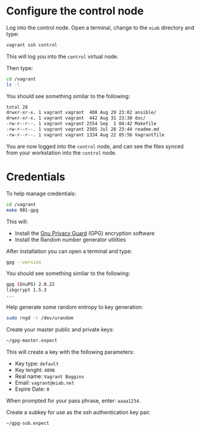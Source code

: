 # Configure the control node

Log into the control node.  Open a terminal, change to the `eiab` directory
and type:

```bash
vagrant ssh control
```

This will log you into the `control` virtual node.

Then type:

```bash
cd /vagrant
ls -l
```

You should see something similar to the following:

```bash
total 28
drwxr-xr-x. 1 vagrant vagrant  408 Aug 29 23:02 ansible/
drwxr-xr-x. 1 vagrant vagrant  442 Aug 31 23:30 doc/
-rw-r--r--. 1 vagrant vagrant 2554 Sep  1 04:42 Makefile
-rw-r--r--. 1 vagrant vagrant 2505 Jul 28 23:44 readme.md
-rw-r--r--. 1 vagrant vagrant 1334 Aug 22 05:56 Vagrantfile
```

You are now logged into the `control` node, and can see the files synced from your
workstation into the `control` node.

# Credentials

To help manage credentials:

```bash
cd /vagrant
make 001-gpg
```

This will:

- Install the [Gnu Privacy Guard](https://gnupg.org) (GPG) encryption software
- Install the Random number generator utilities

After installation you can open a terminal and type:

```bash
gpg --version
```

You should see something similar to the following:

```bash
gpg (GnuPG) 2.0.22
libgcrypt 1.5.3
...
```


Help generate some random entropy to key generation:

```bash
sudo rngd -r /dev/urandom
```

Create your master public and private keys:

```bash
~/gpg-master.expect
```

This will create a key with the following parameters:

- Key type: `default`
- Key lenght: `4096`
- Real name: `Vagrant Baggins`
- Email: `vagrant@eiab.net`
- Expire Date: `0`

When prompted for your pass phrase, enter: `aaaa1234`.

Create a subkey for use as the ssh authentication key pair.

```bash
~/gpg-sub.expect
```
